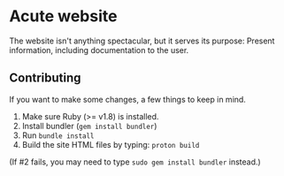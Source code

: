# Acute website

The website isn't anything spectacular, but it serves its purpose: Present information, including documentation to the user.

## Contributing

If you want to make some changes, a few things to keep in mind.

 1. Make sure Ruby (>= v1.8) is installed.
 2. Install bundler (`gem install bundler`)
 3. Run `bundle install`
 4. Build the site HTML files by typing: `proton build`

(If #2 fails, you may need to type `sudo gem install bundler` instead.)


